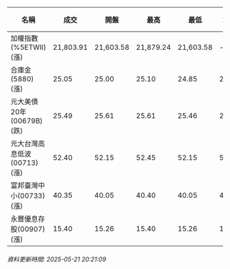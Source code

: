 | 名稱 | 成交 | 開盤 | 最高 | 最低 | 均價 | 成交金額(億) | 昨收 | 漲跌幅 | 漲跌 | 總量 | 昨量 | 振幅 |
| -------- | -------- | -------- | -------- |-------- | -------- | -------- |-------- |-------- |-------- | -------- | -------- |-------- |
|加權指數(%5ETWII) (漲)|21,803.91|21,603.58|21,879.24|21,603.58|-|2,975.01|21,526.03|1.29%|277.88|5,554,072|0|1.28%|
|合庫金(5880) (漲)|25.05|25.00|25.10|24.85|24.98|2.01|25.00|0.20%|0.05|8,027|4,569|1.00%|
|元大美債20年(00679B) (跌)|25.49|25.61|25.61|25.46|25.49|27.41|25.83|1.32%|0.34|107,531|33,118|0.58%|
|元大台灣高息低波(00713) (漲)|52.40|52.15|52.45|52.15|52.32|3.57|52.15|0.48%|0.25|6,823|7,545|0.58%|
|富邦臺灣中小(00733) (漲)|40.35|40.05|40.40|40.05|40.30|0.223|39.98|0.93%|0.37|552|375|0.88%|
|永豐優息存股(00907) (漲)|15.40|15.26|15.40|15.26|15.34|0.158|15.26|0.92%|0.14|1,029|1,176|0.92%|
###### 資料更新時間: 2025-05-21 20:21:09